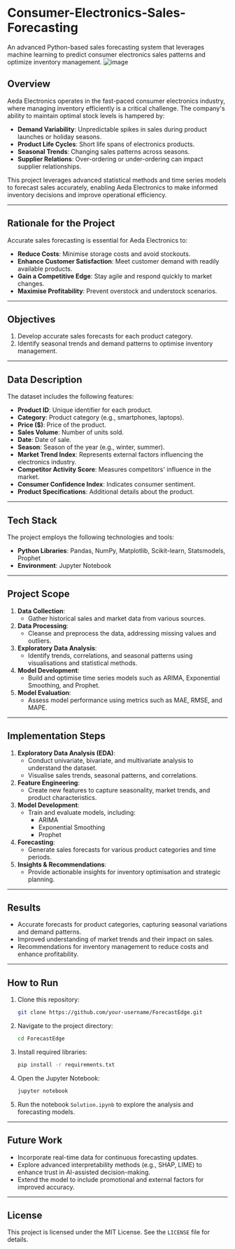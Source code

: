# Consumer-Electronics-Sales-Forecasting
An advanced Python-based sales forecasting system that leverages machine learning to predict consumer electronics sales patterns and optimize inventory management.
![image](https://github.com/user-attachments/assets/7cde1be6-ff85-43de-9781-33e6a6019d5b)

## Overview
Aeda Electronics operates in the fast-paced consumer electronics industry, where managing inventory efficiently is a critical challenge. The company's ability to maintain optimal stock levels is hampered by:
- **Demand Variability**: Unpredictable spikes in sales during product launches or holiday seasons.
- **Product Life Cycles**: Short life spans of electronics products.
- **Seasonal Trends**: Changing sales patterns across seasons.
- **Supplier Relations**: Over-ordering or under-ordering can impact supplier relationships.

This project leverages advanced statistical methods and time series models to forecast sales accurately, enabling Aeda Electronics to make informed inventory decisions and improve operational efficiency.

---

## Rationale for the Project
Accurate sales forecasting is essential for Aeda Electronics to:
- **Reduce Costs**: Minimise storage costs and avoid stockouts.
- **Enhance Customer Satisfaction**: Meet customer demand with readily available products.
- **Gain a Competitive Edge**: Stay agile and respond quickly to market changes.
- **Maximise Profitability**: Prevent overstock and understock scenarios.

---

## Objectives
1. Develop accurate sales forecasts for each product category.
2. Identify seasonal trends and demand patterns to optimise inventory management.

---

## Data Description
The dataset includes the following features:
- **Product ID**: Unique identifier for each product.
- **Category**: Product category (e.g., smartphones, laptops).
- **Price ($)**: Price of the product.
- **Sales Volume**: Number of units sold.
- **Date**: Date of sale.
- **Season**: Season of the year (e.g., winter, summer).
- **Market Trend Index**: Represents external factors influencing the electronics industry.
- **Competitor Activity Score**: Measures competitors' influence in the market.
- **Consumer Confidence Index**: Indicates consumer sentiment.
- **Product Specifications**: Additional details about the product.

---

## Tech Stack
The project employs the following technologies and tools:
- **Python Libraries**: Pandas, NumPy, Matplotlib, Scikit-learn, Statsmodels, Prophet
- **Environment**: Jupyter Notebook

---

## Project Scope
1. **Data Collection**: 
   - Gather historical sales and market data from various sources.
2. **Data Processing**: 
   - Cleanse and preprocess the data, addressing missing values and outliers.
3. **Exploratory Data Analysis**: 
   - Identify trends, correlations, and seasonal patterns using visualisations and statistical methods.
4. **Model Development**: 
   - Build and optimise time series models such as ARIMA, Exponential Smoothing, and Prophet.
5. **Model Evaluation**: 
   - Assess model performance using metrics such as MAE, RMSE, and MAPE.

---

## Implementation Steps
1. **Exploratory Data Analysis (EDA)**:
   - Conduct univariate, bivariate, and multivariate analysis to understand the dataset.
   - Visualise sales trends, seasonal patterns, and correlations.
2. **Feature Engineering**:
   - Create new features to capture seasonality, market trends, and product characteristics.
3. **Model Development**:
   - Train and evaluate models, including:
     - ARIMA
     - Exponential Smoothing
     - Prophet
4. **Forecasting**:
   - Generate sales forecasts for various product categories and time periods.
5. **Insights & Recommendations**:
   - Provide actionable insights for inventory optimisation and strategic planning.

---

## Results
- Accurate forecasts for product categories, capturing seasonal variations and demand patterns.
- Improved understanding of market trends and their impact on sales.
- Recommendations for inventory management to reduce costs and enhance profitability.

---

## How to Run
1. Clone this repository:
   ```bash
   git clone https://github.com/your-username/ForecastEdge.git
   ```
2. Navigate to the project directory:
   ```bash
   cd ForecastEdge
   ```
3. Install required libraries:
   ```bash
   pip install -r requirements.txt
   ```
4. Open the Jupyter Notebook:
   ```bash
   jupyter notebook
   ```
5. Run the notebook `Solution.ipynb` to explore the analysis and forecasting models.

---

## Future Work
- Incorporate real-time data for continuous forecasting updates.
- Explore advanced interpretability methods (e.g., SHAP, LIME) to enhance trust in AI-assisted decision-making.
- Extend the model to include promotional and external factors for improved accuracy.

---

## License
This project is licensed under the MIT License. See the `LICENSE` file for details.

